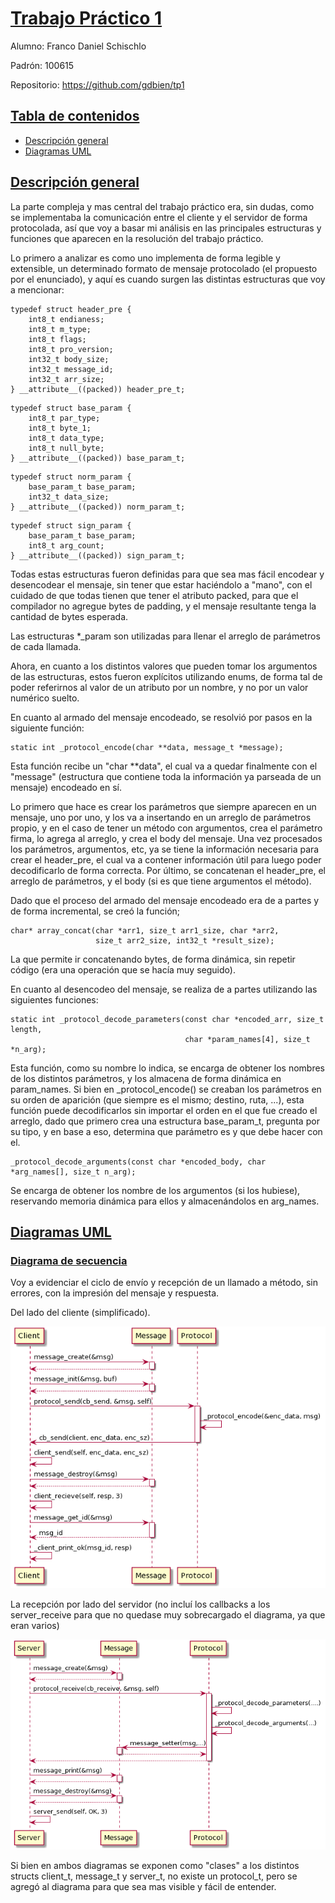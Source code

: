# <u>Trabajo Práctico 1</u>

Alumno: Franco Daniel Schischlo

Padrón: 100615

Repositorio: https://github.com/gdbien/tp1

## <u>Tabla de contenidos</u>
* [Descripción general](#desc)
* [Diagramas UML](#diag)

## <u>Descripción general</u>

La parte compleja y mas central del trabajo práctico era, sin dudas, como se implementaba la comunicación entre el cliente y el servidor de forma protocolada, así que voy a basar mi análisis en las principales estructuras y funciones que aparecen en la resolución del trabajo práctico.

Lo primero a analizar es como uno implementa de forma legible y extensible, un determinado formato de mensaje protocolado (el propuesto por el enunciado), y aquí es cuando surgen las distintas estructuras que voy a mencionar:

```
typedef struct header_pre {
	int8_t endianess;
	int8_t m_type;
	int8_t flags;
	int8_t pro_version;
	int32_t body_size;
	int32_t message_id;
	int32_t arr_size;
} __attribute__((packed)) header_pre_t;
```

```
typedef struct base_param {
	int8_t par_type;
	int8_t byte_1;
	int8_t data_type;
	int8_t null_byte;
} __attribute__((packed)) base_param_t;
```

```
typedef struct norm_param {
	base_param_t base_param;
	int32_t data_size;
} __attribute__((packed)) norm_param_t;
```

```
typedef struct sign_param {
	base_param_t base_param;
	int8_t arg_count;
} __attribute__((packed)) sign_param_t;

```

Todas estas estructuras fueron definidas para que sea mas fácil encodear y desencodear el mensaje, sin tener que estar haciéndolo a "mano", con el cuidado de que todas tienen que tener el atributo packed, para que el compilador no agregue  bytes de padding, y el mensaje resultante tenga la cantidad de bytes esperada.

Las estructuras *_param son utilizadas para llenar el arreglo de parámetros de cada llamada.

Ahora, en cuanto a los distintos valores que pueden tomar los argumentos de las estructuras, estos fueron explícitos utilizando enums, de forma tal de poder referirnos al valor de un atributo por un nombre, y no por un valor numérico suelto.

En cuanto al armado del mensaje encodeado, se resolvió por pasos en la siguiente función:

```
static int _protocol_encode(char **data, message_t *message);
```

Esta función recibe un "char **data", el cual va a quedar finalmente con el "message" (estructura que contiene toda la información ya parseada de un mensaje) encodeado en sí.

Lo primero que hace es crear los parámetros que siempre aparecen en un mensaje, uno por uno, y los va a insertando en un arreglo de parámetros propio, y en el caso de tener un método con argumentos, crea el parámetro firma, lo agrega al arreglo, y crea el body del mensaje. Una vez procesados los parámetros, argumentos, etc, ya se tiene la información necesaria para crear el header_pre, el cual va a contener información útil para luego poder decodificarlo de forma correcta. Por último, se concatenan el header_pre, el arreglo de parámetros, y el body (si es que tiene argumentos el método).

Dado que el proceso del armado del mensaje encodeado era de a partes y de forma incremental, se creó la función;

```
char* array_concat(char *arr1, size_t arr1_size, char *arr2,
				   size_t arr2_size, int32_t *result_size);
```

La que permite ir concatenando bytes, de forma dinámica, sin repetir código (era una operación que se hacía muy seguido).

En cuanto al desencodeo del mensaje, se realiza de a partes utilizando las siguientes funciones:

```
static int _protocol_decode_parameters(const char *encoded_arr, size_t length,
							   		   char *param_names[4], size_t *n_arg);
```

Esta función, como su nombre lo indica, se encarga de obtener los nombres de los distintos parámetros, y los almacena de forma dinámica en param_names. Si bien en _protocol_encode() se creaban los parámetros en su orden de aparición  (que siempre es el mismo; destino, ruta, ...), esta función puede decodificarlos sin importar el orden en el que fue creado el arreglo, dado que primero crea una estructura base_param_t, pregunta por su tipo, y en base a eso, determina que parámetro es y que debe hacer con el.

```
_protocol_decode_arguments(const char *encoded_body, char *arg_names[], size_t n_arg);
```

Se encarga de obtener los nombre de los argumentos (si los hubiese), reservando memoria dinámica para ellos y almacenándolos en arg_names.

## <u>Diagramas UML</u>

### <u>Diagrama de secuencia</u>

Voy a evidenciar el ciclo de envío y recepción de un llamado a método, sin errores, con la impresión del mensaje y respuesta.

Del lado del cliente (simplificado).

<img src="img/client_send.png" style="zoom:100%;"/>



La recepción por lado del servidor (no incluí los callbacks a los server_receive para que no quedase muy sobrecargado el diagrama, ya que eran varios)

<img src="img/server_receive.png" style="zoom:100%;"/>

Si bien en ambos diagramas se exponen como "clases" a los distintos structs client_t, message_t y server_t, no existe un protocol_t, pero se agregó al diagrama para que sea mas visible y fácil de entender.